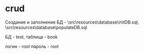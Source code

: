 # crud

Создание и заполнение БД - \src\resources\database\initDB.sql, \src\resources\database\populateDB.sql

БД - test, таблица - book

логин - root
пароль - root
